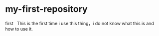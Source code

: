 # my-first-repository
first
 
This is the first time i use this thing，i do not know what this is and how to use it.
